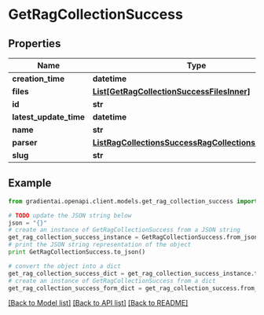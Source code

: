 # GetRagCollectionSuccess


## Properties
Name | Type | Description | Notes
------------ | ------------- | ------------- | -------------
**creation_time** | **datetime** |  | 
**files** | [**List[GetRagCollectionSuccessFilesInner]**](GetRagCollectionSuccessFilesInner.md) |  | 
**id** | **str** |  | 
**latest_update_time** | **datetime** |  | 
**name** | **str** |  | 
**parser** | [**ListRagCollectionsSuccessRagCollectionsInnerParser**](ListRagCollectionsSuccessRagCollectionsInnerParser.md) |  | 
**slug** | **str** |  | 

## Example

```python
from gradientai.openapi.client.models.get_rag_collection_success import GetRagCollectionSuccess

# TODO update the JSON string below
json = "{}"
# create an instance of GetRagCollectionSuccess from a JSON string
get_rag_collection_success_instance = GetRagCollectionSuccess.from_json(json)
# print the JSON string representation of the object
print GetRagCollectionSuccess.to_json()

# convert the object into a dict
get_rag_collection_success_dict = get_rag_collection_success_instance.to_dict()
# create an instance of GetRagCollectionSuccess from a dict
get_rag_collection_success_form_dict = get_rag_collection_success.from_dict(get_rag_collection_success_dict)
```
[[Back to Model list]](../README.md#documentation-for-models) [[Back to API list]](../README.md#documentation-for-api-endpoints) [[Back to README]](../README.md)


